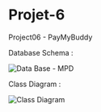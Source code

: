 # Projet-6
Project06 - PayMyBuddy

Database Schema :

![Data Base - MPD](https://user-images.githubusercontent.com/57904259/98263894-9cfffc00-1f87-11eb-924d-3a6d1b6d243b.PNG)

Class Diagram :

![Class Diagram](https://user-images.githubusercontent.com/57904259/98263900-9d989280-1f87-11eb-93e8-da0f786746e0.png)
